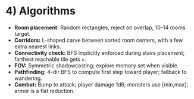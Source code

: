 # 4) Algorithms

- **Room placement:** Random rectangles, reject on overlap, 10–14 rooms target.
- **Corridors:** L-shaped carve between sorted room centers, with a few extra nearest links.
- **Connectivity check:** BFS implicitly enforced during stairs placement; farthest reachable tile gets `>`.
- **FOV:** Symmetric shadowcasting; explore memory set when visible.
- **Pathfinding:** 4-dir BFS to compute first step toward player; fallback to wandering.
- **Combat:** Bump to attack; player damage 1d6; monsters use [min,max]; armor is a flat reduction.
